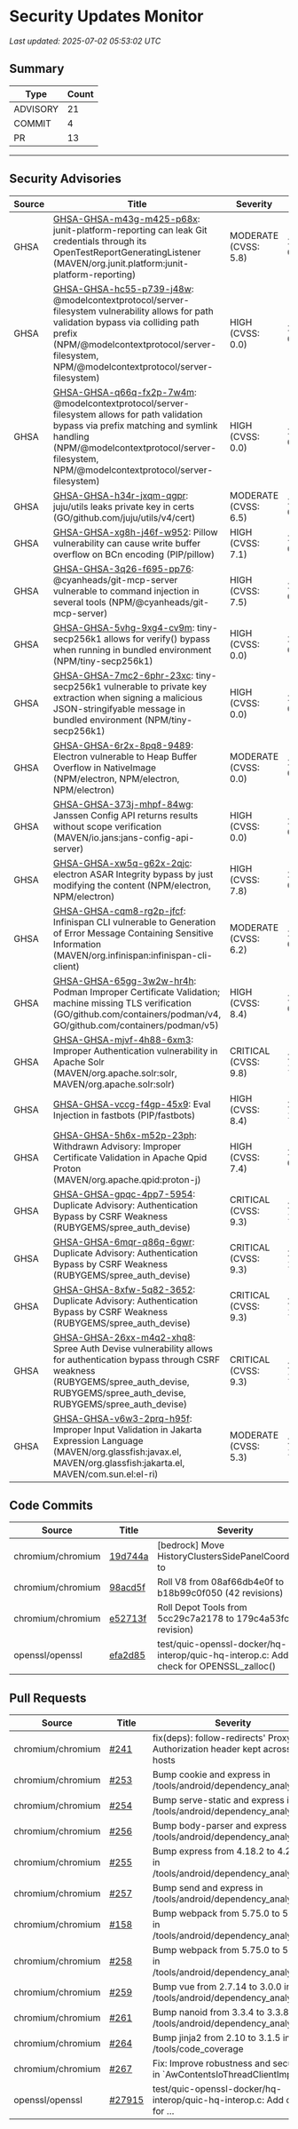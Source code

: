 # Security Updates Monitor

*Last updated: 2025-07-02 05:53:02 UTC*

## Summary
| Type | Count |
|------|-------|
| ADVISORY | 21 |
| COMMIT | 4 |
| PR | 13 |

---

## Security Advisories

| Source | Title | Severity | Date |
|--------|-------|----------|------|
| GHSA | [GHSA-GHSA-m43g-m425-p68x](https://github.com/advisories/GHSA-m43g-m425-p68x): junit-platform-reporting can leak Git credentials through its OpenTestReportGeneratingListener  (MAVEN/org.junit.platform:junit-platform-reporting) | MODERATE (CVSS: 5.8) | 2025-07-01 |
| GHSA | [GHSA-GHSA-hc55-p739-j48w](https://github.com/advisories/GHSA-hc55-p739-j48w): @modelcontextprotocol/server-filesystem vulnerability allows for path validation bypass via colliding path prefix (NPM/@modelcontextprotocol/server-filesystem, NPM/@modelcontextprotocol/server-filesystem) | HIGH (CVSS: 0.0) | 2025-07-01 |
| GHSA | [GHSA-GHSA-q66q-fx2p-7w4m](https://github.com/advisories/GHSA-q66q-fx2p-7w4m): @modelcontextprotocol/server-filesystem allows for path validation bypass via prefix matching and symlink handling (NPM/@modelcontextprotocol/server-filesystem, NPM/@modelcontextprotocol/server-filesystem) | HIGH (CVSS: 0.0) | 2025-07-01 |
| GHSA | [GHSA-GHSA-h34r-jxqm-qgpr](https://github.com/advisories/GHSA-h34r-jxqm-qgpr): juju/utils leaks private key in certs (GO/github.com/juju/utils/v4/cert) | MODERATE (CVSS: 6.5) | 2025-07-01 |
| GHSA | [GHSA-GHSA-xg8h-j46f-w952](https://github.com/advisories/GHSA-xg8h-j46f-w952): Pillow vulnerability can cause write buffer overflow on BCn encoding (PIP/pillow) | HIGH (CVSS: 7.1) | 2025-07-01 |
| GHSA | [GHSA-GHSA-3q26-f695-pp76](https://github.com/advisories/GHSA-3q26-f695-pp76): @cyanheads/git-mcp-server vulnerable to command injection in several tools (NPM/@cyanheads/git-mcp-server) | HIGH (CVSS: 7.5) | 2025-06-30 |
| GHSA | [GHSA-GHSA-5vhg-9xg4-cv9m](https://github.com/advisories/GHSA-5vhg-9xg4-cv9m): tiny-secp256k1 allows for verify() bypass when running in bundled environment (NPM/tiny-secp256k1) | HIGH (CVSS: 0.0) | 2025-06-30 |
| GHSA | [GHSA-GHSA-7mc2-6phr-23xc](https://github.com/advisories/GHSA-7mc2-6phr-23xc): tiny-secp256k1 vulnerable to private key extraction when signing a malicious JSON-stringifyable message in bundled environment (NPM/tiny-secp256k1) | HIGH (CVSS: 0.0) | 2025-06-30 |
| GHSA | [GHSA-GHSA-6r2x-8pq8-9489](https://github.com/advisories/GHSA-6r2x-8pq8-9489): Electron vulnerable to Heap Buffer Overflow in NativeImage (NPM/electron, NPM/electron, NPM/electron) | MODERATE (CVSS: 0.0) | 2025-06-30 |
| GHSA | [GHSA-GHSA-373j-mhpf-84wg](https://github.com/advisories/GHSA-373j-mhpf-84wg): Janssen Config API returns results without scope verification (MAVEN/io.jans:jans-config-api-server) | HIGH (CVSS: 0.0) | 2025-06-30 |
| GHSA | [GHSA-GHSA-xw5q-g62x-2qjc](https://github.com/advisories/GHSA-xw5q-g62x-2qjc): electron ASAR Integrity bypass by just modifying the content (NPM/electron, NPM/electron) | HIGH (CVSS: 7.8) | 2025-06-30 |
| GHSA | [GHSA-GHSA-cqm8-rg2p-jfcf](https://github.com/advisories/GHSA-cqm8-rg2p-jfcf): Infinispan CLI vulnerable to Generation of Error Message Containing Sensitive Information (MAVEN/org.infinispan:infinispan-cli-client) | MODERATE (CVSS: 6.2) | 2025-06-27 |
| GHSA | [GHSA-GHSA-65gg-3w2w-hr4h](https://github.com/advisories/GHSA-65gg-3w2w-hr4h): Podman Improper Certificate Validation; machine missing TLS verification (GO/github.com/containers/podman/v4, GO/github.com/containers/podman/v5) | HIGH (CVSS: 8.4) | 2025-06-25 |
| GHSA | [GHSA-GHSA-mjvf-4h88-6xm3](https://github.com/advisories/GHSA-mjvf-4h88-6xm3): Improper Authentication vulnerability in Apache Solr (MAVEN/org.apache.solr:solr, MAVEN/org.apache.solr:solr) | CRITICAL (CVSS: 9.8) | 2024-10-16 |
| GHSA | [GHSA-GHSA-vccg-f4gp-45x9](https://github.com/advisories/GHSA-vccg-f4gp-45x9): Eval Injection in fastbots (PIP/fastbots) | HIGH (CVSS: 8.4) | 2023-11-21 |
| GHSA | [GHSA-GHSA-5h6x-m52p-23ph](https://github.com/advisories/GHSA-5h6x-m52p-23ph): Withdrawn Advisory: Improper Certificate Validation in Apache Qpid Proton (MAVEN/org.apache.qpid:proton-j) | HIGH (CVSS: 7.4) | 2022-05-24 |
| GHSA | [GHSA-GHSA-gpqc-4pp7-5954](https://github.com/advisories/GHSA-gpqc-4pp7-5954): Duplicate Advisory: Authentication Bypass by CSRF Weakness (RUBYGEMS/spree_auth_devise) | CRITICAL (CVSS: 9.3) | 2021-11-18 |
| GHSA | [GHSA-GHSA-6mqr-q86q-6gwr](https://github.com/advisories/GHSA-6mqr-q86q-6gwr): Duplicate Advisory: Authentication Bypass by CSRF Weakness (RUBYGEMS/spree_auth_devise) | CRITICAL (CVSS: 9.3) | 2021-11-18 |
| GHSA | [GHSA-GHSA-8xfw-5q82-3652](https://github.com/advisories/GHSA-8xfw-5q82-3652): Duplicate Advisory: Authentication Bypass by CSRF Weakness (RUBYGEMS/spree_auth_devise) | CRITICAL (CVSS: 9.3) | 2021-11-18 |
| GHSA | [GHSA-GHSA-26xx-m4q2-xhq8](https://github.com/advisories/GHSA-26xx-m4q2-xhq8): Spree Auth Devise vulnerability allows for authentication bypass through CSRF weakness (RUBYGEMS/spree_auth_devise, RUBYGEMS/spree_auth_devise, RUBYGEMS/spree_auth_devise) | CRITICAL (CVSS: 9.3) | 2021-11-18 |
| GHSA | [GHSA-GHSA-v6w3-2prq-h95f](https://github.com/advisories/GHSA-v6w3-2prq-h95f): Improper Input Validation in Jakarta Expression Language (MAVEN/org.glassfish:javax.el, MAVEN/org.glassfish:jakarta.el, MAVEN/com.sun.el:el-ri) | MODERATE (CVSS: 5.3) | 2021-10-06 |

## Code Commits

| Source | Title | Severity | Date |
|--------|-------|----------|------|
| chromium/chromium | [19d744a](https://github.com/chromium/chromium/commit/19d744a1813c9a302546d3da3147a69e3ee0a5d3) | [bedrock] Move HistoryClustersSidePanelCoordinator to | 2025-07-01 |
| chromium/chromium | [98acd5f](https://github.com/chromium/chromium/commit/98acd5f5491652ed1fa85177b74c3c81b9950da6) | Roll V8 from 08af66db4e0f to b18b99c0f050 (42 revisions) | 2025-07-01 |
| chromium/chromium | [e52713f](https://github.com/chromium/chromium/commit/e52713f1efef6d642ae6e4eec27246ca428362f4) | Roll Depot Tools from 5cc29c7a2178 to 179c4a53fc20 (1 revision) | 2025-07-01 |
| openssl/openssl | [efa2d85](https://github.com/openssl/openssl/commit/efa2d85571a50c5a697677e3568007eb0d8dcbe7) | test/quic-openssl-docker/hq-interop/quic-hq-interop.c: Add check for OPENSSL_zalloc() | 2025-06-26 |

## Pull Requests

| Source | Title | Severity | Date |
|--------|-------|----------|------|
| chromium/chromium | [#241](https://github.com/chromium/chromium/pull/241) | fix(deps): follow-redirects' Proxy-Authorization header kept across hosts | 2025-07-02 |
| chromium/chromium | [#253](https://github.com/chromium/chromium/pull/253) | Bump cookie and express in /tools/android/dependency_analysis/js | 2025-07-02 |
| chromium/chromium | [#254](https://github.com/chromium/chromium/pull/254) | Bump serve-static and express in /tools/android/dependency_analysis/js | 2025-07-02 |
| chromium/chromium | [#256](https://github.com/chromium/chromium/pull/256) | Bump body-parser and express in /tools/android/dependency_analysis/js | 2025-07-02 |
| chromium/chromium | [#255](https://github.com/chromium/chromium/pull/255) | Bump express from 4.18.2 to 4.21.2 in /tools/android/dependency_analysis/js | 2025-07-02 |
| chromium/chromium | [#257](https://github.com/chromium/chromium/pull/257) | Bump send and express in /tools/android/dependency_analysis/js | 2025-07-02 |
| chromium/chromium | [#158](https://github.com/chromium/chromium/pull/158) | Bump webpack from 5.75.0 to 5.76.0 in /tools/android/dependency_analysis/js | 2025-07-02 |
| chromium/chromium | [#258](https://github.com/chromium/chromium/pull/258) | Bump webpack from 5.75.0 to 5.97.1 in /tools/android/dependency_analysis/js | 2025-07-02 |
| chromium/chromium | [#259](https://github.com/chromium/chromium/pull/259) | Bump vue from 2.7.14 to 3.0.0 in /tools/android/dependency_analysis/js | 2025-07-02 |
| chromium/chromium | [#261](https://github.com/chromium/chromium/pull/261) | Bump nanoid from 3.3.4 to 3.3.8 in /tools/android/dependency_analysis/js | 2025-07-02 |
| chromium/chromium | [#264](https://github.com/chromium/chromium/pull/264) | Bump jinja2 from 2.10 to 3.1.5 in /tools/code_coverage | 2025-07-02 |
| chromium/chromium | [#267](https://github.com/chromium/chromium/pull/267) | Fix: Improve robustness and security in `AwContentsIoThreadClientImpl | 2025-07-02 |
| openssl/openssl | [#27915](https://github.com/openssl/openssl/pull/27915) | test/quic-openssl-docker/hq-interop/quic-hq-interop.c: Add check for … | 2025-07-01 |


